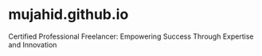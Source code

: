 # mujahid.github.io
Certified Professional Freelancer: Empowering Success Through Expertise and Innovation
